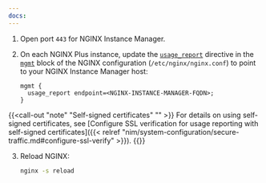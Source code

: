 ```yaml
---
docs:
---
```


1. Open port `443` for NGINX Instance Manager.

2. On each NGINX Plus instance, update the [`usage_report`](https://nginx.org/en/docs/ngx_mgmt_module.html#usage_report) directive in the [`mgmt`](https://nginx.org/en/docs/ngx_mgmt_module.html) block of the NGINX configuration (`/etc/nginx/nginx.conf`) to point to your NGINX Instance Manager host:

    ```nginx
    mgmt {
      usage_report endpoint=<NGINX-INSTANCE-MANAGER-FQDN>;
    }
    ```

  {{<call-out "note" "Self-signed certificates" "" >}}
    For details on using self-signed certificates, see [Configure SSL verification for usage reporting with self-signed certificates]({{< relref "nim/system-configuration/secure-traffic.md#configure-ssl-verify" >}}).
  {{</call-out>}}

3. Reload NGINX:

    ``` bash
    nginx -s reload
    ```
